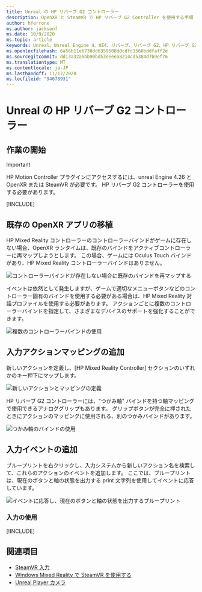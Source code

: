 ```yaml
---
title: Unreal の HP リバーブ G2 コントローラー
description: OpenXR と SteamVR で HP リバーブ G2 Controller を使用する手順
author: hferrone
ms.author: jacksonf
ms.date: 10/9/2020
ms.topic: article
keywords: Unreal、Unreal Engine 4、UE4、リバーブ、リバーブ G2、HP リバーブ G2、mixed reality、development、motion controller、ユーザー入力、機能、新しいプロジェクト、エミュレーター、ドキュメント、ガイド、機能、ホログラム、ゲーム開発、mixed reality ヘッドセット、windows mixed reality ヘッドセット、virtual reality ヘッドセット
ms.openlocfilehash: 6a56b11e6738dd6359508d0cdfc1560bddfaff2e
ms.sourcegitcommit: dd13a32a5bb90bd53eeeea8214cd5384d7b9ef76
ms.translationtype: MT
ms.contentlocale: ja-JP
ms.lasthandoff: 11/17/2020
ms.locfileid: "94678931"
---
```

# <a name="hp-reverb-g2-controllers-in-unreal"></a>Unreal の HP リバーブ G2 コントローラー 

## <a name="getting-started"></a>作業の開始

> [!IMPORTANT]
> HP Motion Controller プラグインにアクセスするには、unreal Engine 4.26 と OpenXR または SteamVR が必要です。 HP リバーブ G2 コントローラーを使用する必要があります。

[!INCLUDE[](includes/tabs-g2-controllers-in-unreal.md)]

## <a name="porting-an-existing-openxr-app"></a>既存の OpenXR アプリの移植 

HP Mixed Reality コントローラーのコントローラーバインドがゲームに存在しない場合、OpenXR ランタイムは、既存のバインドをアクティブコントローラーに再マップしようとします。  この場合、ゲームには Oculus Touch バインドがあり、HP Mixed Reality コントローラーバインドはありません。

![コントローラーバインドが存在しない場合に既存のバインドを再マップする](images/reverb-g2-img-04.png)

イベントは依然として発生しますが、ゲームで適切なメニューボタンなどのコントローラー固有のバインドを使用する必要がある場合は、HP Mixed Reality 対話プロファイルを使用する必要があります。  アクションごとに複数のコントローラーバインドを指定して、さまざまなデバイスのサポートを強化することができます。
   
![複数のコントローラーバインドの使用](images/reverb-g2-img-05.png)

## <a name="adding-input-action-mappings"></a>入力アクションマッピングの追加 

新しいアクションを定義し、[HP Mixed Reality Controller] セクションのいずれかのキー押下にマップします。

![新しいアクションとマッピングの定義](images/reverb-g2-img-02.png)

HP リバーブ G2 コントローラーには、"つかみ軸" バインドを持つ軸マッピングで使用できるアナロググリップもあります。  グリップボタンが完全に押されたときにアクションのマッピングに使用される、別のつかみバインドがあります。 

![つかみ軸のバインドの使用](images/reverb-g2-img-03.png)

## <a name="adding-input-events"></a>入力イベントの追加

ブループリントを右クリックし、入力システムから新しいアクション名を検索して、これらのアクションのイベントを追加します。  ここでは、ブループリントは、現在のボタンと軸の状態を出力する print 文字列を使用してイベントに応答しています。

![イベントに応答し、現在のボタンと軸の状態を出力するブループリント](images/reverb-g2-img-06.png)

### <a name="using-input"></a>入力の使用 

[!INCLUDE[](includes/tabs-g2-controller-mapping-in-unreal.md)]

## <a name="see-also"></a>関連項目
* [SteamVR 入力](https://docs.unrealengine.com/Platforms/VR/SteamVR/HowTo/SteamVRInput/index.html)
* [Windows Mixed Reality で SteamVR を使用する](https://docs.microsoft.com/windows/mixed-reality/enthusiast-guide/using-steamvr-with-windows-mixed-reality)
* [Unreal Player カメラ](https://docs.unrealengine.com/Programming/Tutorials/PlayerCamera/3/index.html)